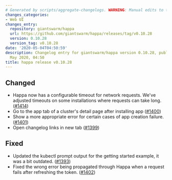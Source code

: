 ```yaml
---
# Generated by scripts/aggregate-changelogs. WARNING: Manual edits to this files will be overwritten.
changes_categories:
- Web UI
changes_entry:
  repository: giantswarm/happa
  url: https://github.com/giantswarm/happa/releases/tag/v0.10.28
  version: 0.10.28
  version_tag: v0.10.28
date: '2020-05-04T04:50:59'
description: Changelog entry for giantswarm/happa version 0.10.28, published on 04
  May 2020, 04:50
title: happa release v0.10.28
---
```


## Changed

- Happa now has a configurable timeout for network requests. We've adjusted timeouts on some installations where requests can take long. ([#1414](https://github.com/giantswarm/happa/pull/1414))
- Go to the app tab of a cluster's detail page after installing app ([#1400](https://github.com/giantswarm/happa/pull/1400))
- Show a more appropriate error for certain cases of app creation failure. ([#1401](https://github.com/giantswarm/happa/pull/1401))
- Open changelog links in new tab ([#1399](https://github.com/giantswarm/happa/pull/1399))

## Fixed

- Updated the kubectl prompt output for the getting started example, it was a bit outdated. ([#1393](https://github.com/giantswarm/happa/pull/1393))
- Fixed the wrong error being propagated through Happa when a request fails after refreshing the token.  ([#1402](https://github.com/giantswarm/happa/pull/1402))


